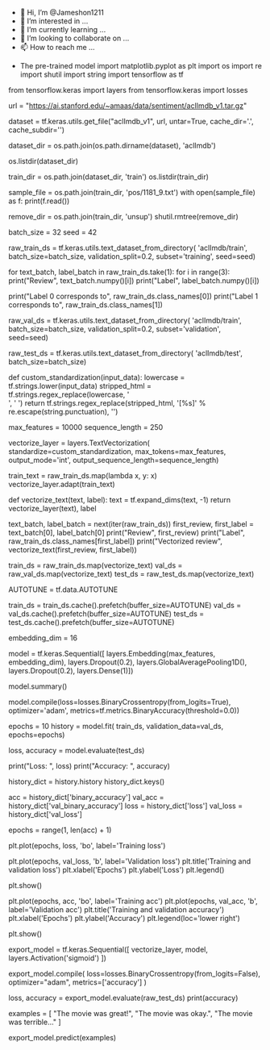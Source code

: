 - 👋 Hi, I’m @Jameshon1211
- 👀 I’m interested in ...
- 🌱 I’m currently learning ...
- 💞️ I’m looking to collaborate on ...
- 📫 How to reach me ...

<!---
Jameshon1211/Jameshon1211 is a ✨ special ✨ repository because its `README.md` (this file) appears on your GitHub profile.
You can click the Preview link to take a look at your changes.
--->
- The pre-trained model
import matplotlib.pyplot as plt
import os
import re
import shutil
import string
import tensorflow as tf

from tensorflow.keras import layers
from tensorflow.keras import losses

url = "https://ai.stanford.edu/~amaas/data/sentiment/aclImdb_v1.tar.gz"

dataset = tf.keras.utils.get_file("aclImdb_v1", url,
                                    untar=True, cache_dir='.',
                                    cache_subdir='')

dataset_dir = os.path.join(os.path.dirname(dataset), 'aclImdb')

os.listdir(dataset_dir)

train_dir = os.path.join(dataset_dir, 'train')
os.listdir(train_dir)

sample_file = os.path.join(train_dir, 'pos/1181_9.txt')
with open(sample_file) as f:
  print(f.read())

remove_dir = os.path.join(train_dir, 'unsup')
shutil.rmtree(remove_dir)

batch_size = 32
seed = 42

raw_train_ds = tf.keras.utils.text_dataset_from_directory(
    'aclImdb/train', 
    batch_size=batch_size, 
    validation_split=0.2, 
    subset='training', 
    seed=seed)

for text_batch, label_batch in raw_train_ds.take(1):
  for i in range(3):
    print("Review", text_batch.numpy()[i])
    print("Label", label_batch.numpy()[i])

print("Label 0 corresponds to", raw_train_ds.class_names[0])
print("Label 1 corresponds to", raw_train_ds.class_names[1])

raw_val_ds = tf.keras.utils.text_dataset_from_directory(
    'aclImdb/train', 
    batch_size=batch_size, 
    validation_split=0.2, 
    subset='validation', 
    seed=seed)

raw_test_ds = tf.keras.utils.text_dataset_from_directory(
    'aclImdb/test', 
    batch_size=batch_size)

def custom_standardization(input_data):
  lowercase = tf.strings.lower(input_data)
  stripped_html = tf.strings.regex_replace(lowercase, '<br />', ' ')
  return tf.strings.regex_replace(stripped_html,
                                  '[%s]' % re.escape(string.punctuation),
                                  '')

max_features = 10000
sequence_length = 250

vectorize_layer = layers.TextVectorization(
    standardize=custom_standardization,
    max_tokens=max_features,
    output_mode='int',
    output_sequence_length=sequence_length)

train_text = raw_train_ds.map(lambda x, y: x)
vectorize_layer.adapt(train_text)

def vectorize_text(text, label):
  text = tf.expand_dims(text, -1)
  return vectorize_layer(text), label

text_batch, label_batch = next(iter(raw_train_ds))
first_review, first_label = text_batch[0], label_batch[0]
print("Review", first_review)
print("Label", raw_train_ds.class_names[first_label])
print("Vectorized review", vectorize_text(first_review, first_label))

train_ds = raw_train_ds.map(vectorize_text)
val_ds = raw_val_ds.map(vectorize_text)
test_ds = raw_test_ds.map(vectorize_text)

AUTOTUNE = tf.data.AUTOTUNE

train_ds = train_ds.cache().prefetch(buffer_size=AUTOTUNE)
val_ds = val_ds.cache().prefetch(buffer_size=AUTOTUNE)
test_ds = test_ds.cache().prefetch(buffer_size=AUTOTUNE)

embedding_dim = 16

model = tf.keras.Sequential([
  layers.Embedding(max_features, embedding_dim),
  layers.Dropout(0.2),
  layers.GlobalAveragePooling1D(),
  layers.Dropout(0.2),
  layers.Dense(1)])

model.summary()

model.compile(loss=losses.BinaryCrossentropy(from_logits=True),
              optimizer='adam',
              metrics=tf.metrics.BinaryAccuracy(threshold=0.0))

epochs = 10
history = model.fit(
    train_ds,
    validation_data=val_ds,
    epochs=epochs)

loss, accuracy = model.evaluate(test_ds)

print("Loss: ", loss)
print("Accuracy: ", accuracy)

history_dict = history.history
history_dict.keys()

acc = history_dict['binary_accuracy']
val_acc = history_dict['val_binary_accuracy']
loss = history_dict['loss']
val_loss = history_dict['val_loss']

epochs = range(1, len(acc) + 1)


plt.plot(epochs, loss, 'bo', label='Training loss')

plt.plot(epochs, val_loss, 'b', label='Validation loss')
plt.title('Training and validation loss')
plt.xlabel('Epochs')
plt.ylabel('Loss')
plt.legend()

plt.show()

plt.plot(epochs, acc, 'bo', label='Training acc')
plt.plot(epochs, val_acc, 'b', label='Validation acc')
plt.title('Training and validation accuracy')
plt.xlabel('Epochs')
plt.ylabel('Accuracy')
plt.legend(loc='lower right')

plt.show()

export_model = tf.keras.Sequential([
  vectorize_layer,
  model,
  layers.Activation('sigmoid')
])

export_model.compile(
    loss=losses.BinaryCrossentropy(from_logits=False), optimizer="adam", metrics=['accuracy']
)

loss, accuracy = export_model.evaluate(raw_test_ds)
print(accuracy)

examples = [
  "The movie was great!",
  "The movie was okay.",
  "The movie was terrible..."
]

export_model.predict(examples)


<!---
Second code
!pip install transformers
!conda install -c huggingface transformers
!pip install torch 
!pip install chardet

from transformers import pipeline

classifier = pipeline("sentiment-analysis")
classifier("I am impressed how long this ink last and how fast the seller sent it to me. Not a hitch at all, fantastic.")
--->

